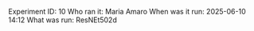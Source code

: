 Experiment ID: 10
Who ran it: Maria Amaro
When was it run: 2025-06-10 14:12
What was run: ResNEt502d
